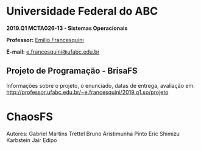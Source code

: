 # Universidade Federal do ABC

**2019.Q1 MCTA026-13 - Sistemas Operacionais**

**Professor:** [Emilio Francesquini](http://professor.ufabc.edu.br/~e.francesquini)

**E-mail:** [e.francesquini@ufabc.edu.br](mailto:e.francesquini@ufabc.edu.br)

## Projeto de Programação - BrisaFS

Informações sobre o projeto, o enunciado, datas de entrega, avaliação em: http://professor.ufabc.edu.br/~e.francesquini/2019.q1.so/projeto

# ChaosFS

Autores:
Gabriel Martins Trettel
Bruno Aristimunha Pinto
Eric Shimizu Karbstein
Jair Edipo

